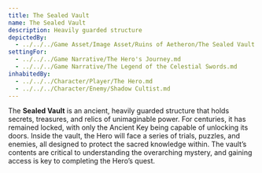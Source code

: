 ```yaml
---
title: The Sealed Vault
name: The Sealed Vault
description: Heavily guarded structure
depictedBy:
  - ../../../Game Asset/Image Asset/Ruins of Aetheron/The Sealed Vault.md
settingFor:
  - ../../../Game Narrative/The Hero's Journey.md
  - ../../../Game Narrative/The Legend of the Celestial Swords.md
inhabitedBy:
  - ../../../Character/Player/The Hero.md
  - ../../../Character/Enemy/Shadow Cultist.md
---
```


The **Sealed Vault** is an ancient, heavily guarded structure that holds secrets, treasures, and relics of unimaginable power. For centuries, it has remained locked, with only the Ancient Key being capable of unlocking its doors. Inside the vault, the Hero will face a series of trials, puzzles, and enemies, all designed to protect the sacred knowledge within. The vault’s contents are critical to understanding the overarching mystery, and gaining access is key to completing the Hero’s quest.